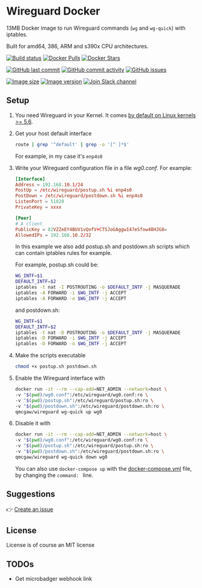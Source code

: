 # Wireguard Docker

13MB Docker image to run Wireguard commands (`wg` and `wg-quick`) with iptables.

Built for amd64, 386, ARM and s390x CPU architectures.

[![Build status](https://github.com/qdm12/wireguard-docker/workflows/Buildx%20latest/badge.svg)](https://github.com/qdm12/wireguard-docker/actions?query=workflow%3A%22Buildx+latest%22)
[![Docker Pulls](https://img.shields.io/docker/pulls/qmcgaw/wireguard.svg)](https://hub.docker.com/r/qmcgaw/wireguard)
[![Docker Stars](https://img.shields.io/docker/stars/qmcgaw/wireguard.svg)](https://hub.docker.com/r/qmcgaw/wireguard)

[![GitHub last commit](https://img.shields.io/github/last-commit/qdm12/wireguard-docker.svg)](https://github.com/qdm12/wireguard-docker/issues)
[![GitHub commit activity](https://img.shields.io/github/commit-activity/y/qdm12/wireguard-docker.svg)](https://github.com/qdm12/wireguard-docker/issues)
[![GitHub issues](https://img.shields.io/github/issues/qdm12/wireguard-docker.svg)](https://github.com/qdm12/wireguard-docker/issues)

[![Image size](https://images.microbadger.com/badges/image/qmcgaw/wireguard.svg)](https://microbadger.com/images/qmcgaw/wireguard)
[![Image version](https://images.microbadger.com/badges/version/qmcgaw/wireguard.svg)](https://microbadger.com/images/qmcgaw/wireguard)
[![Join Slack channel](https://img.shields.io/badge/slack-@qdm12-yellow.svg?logo=slack)](https://join.slack.com/t/qdm12/shared_invite/enQtOTE0NjcxNTM1ODc5LTYyZmVlOTM3MGI4ZWU0YmJkMjUxNmQ4ODQ2OTAwYzMxMTlhY2Q1MWQyOWUyNjc2ODliNjFjMDUxNWNmNzk5MDk)

## Setup

1. You need Wireguard in your Kernel. It comes [by default on Linux kernels >= 5.6](https://www.xda-developers.com/wireguard-vpn-linux-kernel-5-6/).
1. Get your host default interface

    ```sh
    route | grep '^default' | grep -o '[^ ]*$'
    ```

    For example, in my case it's `enp4s0`

1. Write your Wireguard configuration file in a file *wg0.conf*. For example:

    ```conf
    [Interface]
    Address = 192.168.10.1/24
    PostUp = /etc/wireguard/postup.sh %i enp4s0
    PostDown = /etc/wireguard/postdown.sh %i enp4s0
    ListenPort = 51820
    PrivateKey = xxxx

    [Peer]
    # A client
    PublicKey = 82VZZeEY4BUV1vQofV+CTSJoGAggwI47eSfow48HJG8=
    AllowedIPs = 192.168.10.2/32
    ```

    In this example we also add postup.sh and postdown.sh scripts which can contain iptables rules for example.

    For example, postup.sh could be:

    ```sh
    WG_INTF=$1
    DEFAULT_INTF=$2
    iptables -t nat -I POSTROUTING -o $DEFAULT_INTF -j MASQUERADE
    iptables -A FORWARD -i $WG_INTF -j ACCEPT
    iptables -A FORWARD -o $WG_INTF -j ACCEPT
    ```

    and postdown.sh:

    ```sh
    WG_INTF=$1
    DEFAULT_INTF=$2
    iptables -t nat -D POSTROUTING -o $DEFAULT_INTF -j MASQUERADE
    iptables -D FORWARD -i $WG_INTF -j ACCEPT
    iptables -D FORWARD -o $WG_INTF -j ACCEPT
    ```

1. Make the scripts executable

    ```sh
    chmod +x postup.sh postdown.sh
    ```

1. Enable the Wireguard interface with

    ```sh
    docker run -it --rm --cap-add=NET_ADMIN --network=host \
    -v "$(pwd)/wg0.conf":/etc/wireguard/wg0.conf:ro \
    -v "$(pwd)/postup.sh":/etc/wireguard/postup.sh:ro \
    -v "$(pwd)/postdown.sh":/etc/wireguard/postdown.sh:ro \
    qmcgaw/wireguard wg-quick up wg0
    ```

1. Disable it with

    ```sh
    docker run -it --rm --cap-add=NET_ADMIN --network=host \
    -v "$(pwd)/wg0.conf":/etc/wireguard/wg0.conf:ro \
    -v "$(pwd)/postup.sh":/etc/wireguard/postup.sh:ro \
    -v "$(pwd)/postdown.sh":/etc/wireguard/postdown.sh:ro \
    qmcgaw/wireguard wg-quick down wg0
    ```

    You can also use `docker-compose up` with the [docker-compose.yml](https://raw.githubusercontent.com/qdm12/wireguard-docker/master/docker-compose.yml) file, by changing the `command: ` line.

## Suggestions

👉 [Create an issue](https://github.com/qdm12/wireguard-docker/issues/new)

## License

License is of course an MIT license

## TODOs

- Get microbadger webhook link
